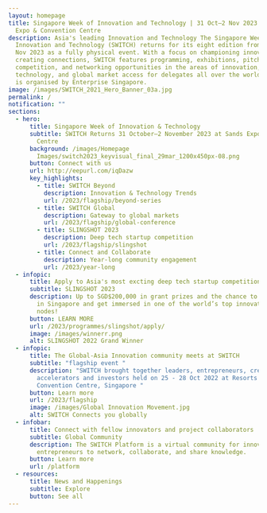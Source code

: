 ```yaml
---
layout: homepage
title: Singapore Week of Innovation and Technology | 31 Oct–2 Nov 2023 | Sands
  Expo & Convention Centre
description: Asia's leading Innovation and Technology The Singapore Week of
  Innovation and Technology (SWITCH) returns for its eight edition from 31 Oct–2
  Nov 2023 as a fully physical event. With a focus on championing innovation and
  creating connections, SWITCH features programming, exhibitions, pitching
  competition, and networking opportunities in the areas of innovation,
  technology, and global market access for delegates all over the world. SWITCH
  is organised by Enterprise Singapore.
image: /images/SWITCH_2021_Hero_Banner_03a.jpg
permalink: /
notification: ""
sections:
  - hero:
      title: Singapore Week of Innovation & Technology
      subtitle: SWITCH Returns 31 October–2 November 2023 at Sands Expo & Convention
        Centre
      background: /images/Homepage
        Images/switch2023_keyvisual_final_29mar_1200x450px-08.png
      button: Connect with us
      url: http://eepurl.com/iqDazw
      key_highlights:
        - title: SWITCH Beyond
          description: Innovation & Technology Trends
          url: /2023/flagship/beyond-series
        - title: SWITCH Global
          description: Gateway to global markets
          url: /2023/flagship/global-conference
        - title: SLINGSHOT 2023
          description: Deep tech startup competition
          url: /2023/flagship/slingshot
        - title: Connect and Collaborate
          description: Year-long community engagement
          url: /2023/year-long
  - infopic:
      title: Apply to Asia's most excting deep tech startup competition
      subtitle: SLINGSHOT 2023
      description: Up to SGD$200,000 in grant prizes and the chance to anchor yourself
        in Singapore and get immersed in one of the world’s top innovation
        nodes!
      button: LEARN MORE
      url: /2023/programmes/slingshot/apply/
      image: /images/winnerr.png
      alt: SLINGSHOT 2022 Grand Winner
  - infopic:
      title: The Global-Asia Innovation community meets at SWITCH
      subtitle: "flagship event "
      description: "SWITCH brought together leaders, entrepreneurs, creators,
        accelerators and investors held on 25 - 28 Oct 2022 at Resorts World
        Convention Centre, Singapore "
      button: Learn more
      url: /2023/flagship
      image: /images/Global Innovation Movement.jpg
      alt: SWITCH Connects you globally
  - infobar:
      title: Connect with fellow innovators and project collaborators
      subtitle: Global Community
      description: The SWITCH Platform is a virtual community for innovators and
        entrepreneurs to network, collaborate, and share knowledge.
      button: Learn more
      url: /platform
  - resources:
      title: News and Happenings
      subtitle: Explore
      button: See all
---
```


